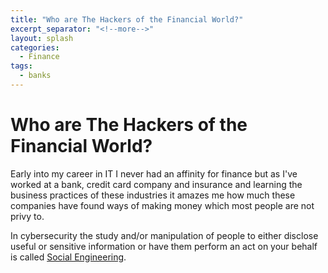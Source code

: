 ```yaml
---
title: "Who are The Hackers of the Financial World?"
excerpt_separator: "<!--more-->"
layout: splash
categories:
  - Finance
tags:
  - banks
---
```

# Who are The Hackers of the Financial World?
Early into my career in IT I never had an affinity for finance but as I've worked at a bank, credit card company and insurance and learning the business practices of these industries it amazes me how much these companies have found ways of making money which most people are not privy to.

In cybersecurity the study and/or manipulation of people to either disclose useful or sensitive information or have them perform an act on your behalf is called [Social Engineering](https://www.proofpoint.com/us/threat-reference/social-engineering). 